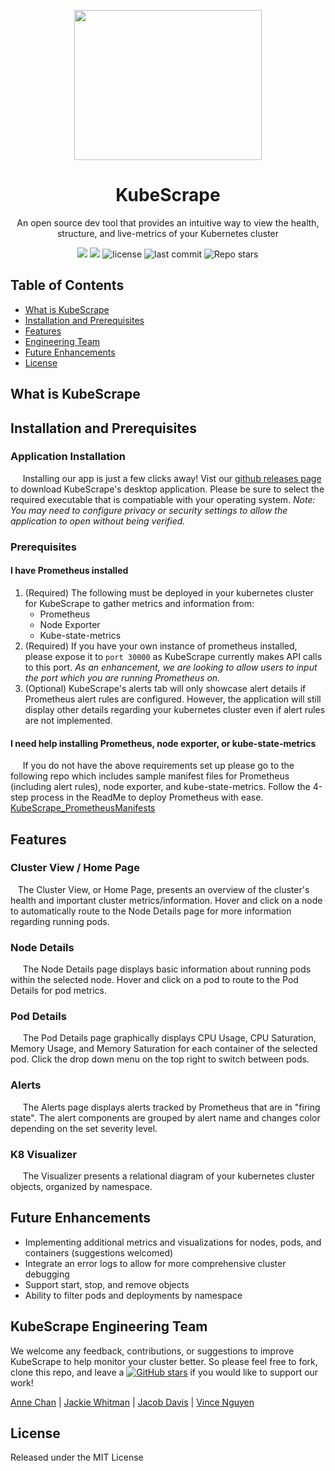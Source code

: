 <p align="center">
 <img src="https://i.imgur.com/763iZTq.jpg" width="300" height="240"></p>
<h1 align="center"><strong>KubeScrape</strong></h1>

<p align="center">An open source dev tool that provides an intuitive way to view the health, structure, and live-metrics of your Kubernetes cluster </p>

<p align="center">
  <img src="https://img.shields.io/badge/PRs-welcome-brightgreen.svg?style=flat"/>
  <img src="https://img.shields.io/badge/contributions-welcome-brightgreen.svg?style=flat"/>
  <img alt="license" src="https://img.shields.io/github/license/oslabs-beta/KubeScrape?color=%2357d3af">
  <img alt="last commit" src="https://img.shields.io/github/last-commit/oslabs-beta/KubeScrape?color=%2357d3af">
  <img alt="Repo stars" src="https://img.shields.io/github/stars/oslabs-beta/KubeScrape?logoColor=%2334495e&style=social"> 
</p>

## Table of Contents 
- [What is KubeScrape](#what-is-kubescrape)
- [Installation and Prerequisites](#prerequisite-and-set-up)
- [Features](#features)
- [Engineering Team](#team)
- [Future Enhancements](#future-enhancements)
- [License](#license)

## What is KubeScrape 

## Installation and Prerequisites
### Application Installation
&nbsp;&nbsp;&nbsp;&nbsp; Installing our app is just a few clicks away! Vist our [github releases page](URL) to download KubeScrape's desktop application. Please be sure to select the required executable that is compatiable with your operating system. *Note: You may need to configure privacy or security settings to allow the application to open without being verified.*

### Prerequisites
#### I have Prometheus installed
1. (Required) The following must be deployed in your kubernetes cluster for KubeScrape to gather metrics and information from:
   - Prometheus 
   - Node Exporter
   - Kube-state-metrics
2. (Required) If you have your own instance of prometheus installed, please expose it to `port 30000` as KubeScrape currently makes API calls to this port. *As an enhancement, we are looking to allow users to input the port which you are running Prometheus on.*
3. (Optional) KubeScrape's alerts tab will only showcase alert details if Prometheus alert rules are configured. However, the application will still display other details regarding your kubernetes cluster even if alert rules are not implemented.
  
#### I need help installing Prometheus, node exporter, or kube-state-metrics
&nbsp;&nbsp;&nbsp;&nbsp; If you do not have the above requirements set up please go to the following repo which includes sample manifest files for Prometheus (including alert rules), node exporter, and kube-state-metrics. Follow the 4-step process in the ReadMe to deploy Prometheus with ease. 
   [KubeScrape_PrometheusManifests](https://github.com/annechanchan/KubeScrape_PrometheusManifests#kubescrape_prometheusmanifests-overview)  

## Features

### Cluster View / Home Page
&nbsp;&nbsp; The Cluster View, or Home Page, presents an overview of the cluster's health and important cluster metrics/information. Hover and click on a node to automatically route to the Node Details page for more information regarding running pods. 

### Node Details
&nbsp;&nbsp;&nbsp;&nbsp; The Node Details page displays basic information about running pods within the selected node. Hover and click on a pod to route to the Pod Details for pod metrics.

 
### Pod Details
&nbsp;&nbsp;&nbsp;&nbsp; The Pod Details page graphically displays CPU Usage, CPU Saturation, Memory Usage, and Memory Saturation for each container of the selected pod. Click the drop down menu on the top right to switch between pods.

 
### Alerts 
&nbsp;&nbsp;&nbsp;&nbsp; The Alerts page displays alerts tracked by Prometheus that are in "firing state". The alert components are grouped by alert name and changes color depending on the set severity level. 

  
### K8 Visualizer 
&nbsp;&nbsp;&nbsp;&nbsp; The Visualizer presents a relational diagram of your kubernetes cluster objects, organized by namespace. 
    
## Future Enhancements
  - Implementing additional metrics and visualizations for nodes, pods, and containers (suggestions welcomed)
  - Integrate an error logs to allow for more comprehensive cluster debugging
  - Support start, stop, and remove objects
  - Ability to filter pods and deployments by namespace
    
## KubeScrape Engineering Team 
    
We welcome any feedback, contributions, or suggestions to improve KubeScrape to help monitor your cluster better. So please feel free to fork, clone this repo, and
leave a [![GitHub stars](https://img.shields.io/github/stars/oslabs-beta/KubeScrape?style=social&label=Star&)](https://github.com/oslabs-beta/KubeScrape/) if you would like to support our work!
 
[Anne Chan](https://github.com/annechanchan) | [Jackie Whitman](https://github.com/jackiewhitworth) | [Jacob Davis](https://github.com/JacobDDavis) | [Vince Nguyen](https://github.com/ntgv93)

 
## License
Released under the MIT License

